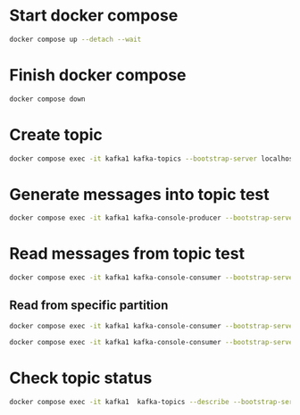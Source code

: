 # Start docker compose
```sh
docker compose up --detach --wait
```
# Finish docker compose
```sh
docker compose down
```
# Create topic
```sh
docker compose exec -it kafka1 kafka-topics --bootstrap-server localhost:9091 --create --replication-factor 3 --partitions 3 --topic test
```
# Generate messages into topic test
```sh
docker compose exec -it kafka1 kafka-console-producer --bootstrap-server localhost:9091 --topic test
```
# Read messages from topic test
```sh
docker compose exec -it kafka1 kafka-console-consumer --bootstrap-server localhost:9091 --topic test --from-beginning
```
## Read from specific partition
```sh
docker compose exec -it kafka1 kafka-console-consumer --bootstrap-server localhost:9091 partition 0 --topic test --from-beginning
```
```sh
docker compose exec -it kafka1 kafka-console-consumer --bootstrap-server localhost:9091 --topic test --from-beginning
```
# Check topic status 
 ```sh
docker compose exec -it kafka1  kafka-topics --describe --bootstrap-server localhost:9091 --topic test
 ```
